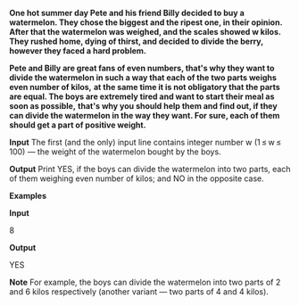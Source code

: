 **One hot summer day Pete and his friend Billy decided to buy a watermelon. They chose the biggest and the ripest one, in their opinion.** 
**After that the watermelon was weighed, and the scales showed w kilos. They rushed home, dying of thirst, and decided to divide the berry, however they faced a hard problem.**

**Pete and Billy are great fans of even numbers, that's why they want to divide the watermelon in such a way that each of the two parts weighs even number of kilos,** 
**at the same time it is not obligatory that the parts are equal. The boys are extremely tired and want to start their meal as soon as possible,** 
**that's why you should help them and find out, if they can divide the watermelon in the way they want. For sure, each of them should get a part of positive weight.**

**Input**
The first (and the only) input line contains integer number w (1 ≤ w ≤ 100) — the weight of the watermelon bought by the boys.

**Output**
Print YES, if the boys can divide the watermelon into two parts, each of them weighing even number of kilos; and NO in the opposite case.

**Examples**

**Input**

  8

**Output**

  YES

**Note**
For example, the boys can divide the watermelon into two parts of 2 and 6 kilos respectively (another variant — two parts of 4 and 4 kilos).
